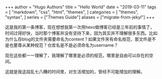 +++
author = "Hugo Authors"
title = "Hello World"
date = "2019-03-11"
tags = [
    "markdown",
    "css",
    "html",
    "themes",
]
categories = [
    "themes",
    "syntax",
]
series = ["Themes Guide"]
aliases = ["migrate-from-jekyl"]
+++

这是我的第一条博客，现在想想我第一次用hexo做博客已经是三年前的事情了，时间过得好快，当时那个博客并没有坚持下来，因为其实并不理解很多东西。比如为什么存blog的文件夹需要命名为content？如果文件夹有命名规范，那文件是不是也要尊从某种规范？仓库名是不是必须命名为username？

现在这些都一一理解了，我理解了哪里是必须的规范，哪里是自由可以存在的空间。

这就是我这段乱七八糟的时间里，对生活增加的，曾经不可能增加的理解。
